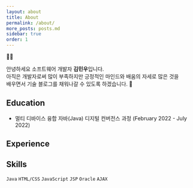 ```yaml
---
layout: about
title: About
permalink: /about/
more_posts: posts.md
sidebar: true
order: 1
---
```





🙋‍♂️

안녕하세요 소프트웨어 개발자  **김민우**입니다.  
아직은 개발자로써 많이 부족하지만 긍정적인 마인드와 배움의 자세로 많은 것을  
배우면서 기술 블로그를 채워나갈 수 있도록 하겠습니다. 🤗



## Education  
- 멀티 디바이스 융합 자바(Java) 디지털 컨버전스 과정 (February 2022 - July 2022)

## Experience

## Skills
`Java` `HTML/CSS` `JavaScript` `JSP` `Oracle` `AJAX`